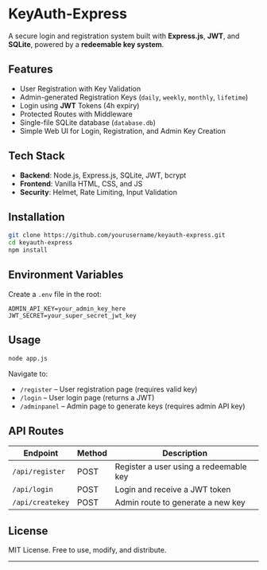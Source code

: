 # KeyAuth-Express

A secure login and registration system built with **Express.js**, **JWT**, and **SQLite**, powered by a **redeemable key system**.

## Features

* User Registration with Key Validation
* Admin-generated Registration Keys (`daily`, `weekly`, `monthly`, `lifetime`)
* Login using **JWT** Tokens (4h expiry)
* Protected Routes with Middleware
* Single-file SQLite database (`database.db`)
* Simple Web UI for Login, Registration, and Admin Key Creation

## Tech Stack

* **Backend**: Node.js, Express.js, SQLite, JWT, bcrypt
* **Frontend**: Vanilla HTML, CSS, and JS
* **Security**: Helmet, Rate Limiting, Input Validation

## Installation

```bash
git clone https://github.com/yourusername/keyauth-express.git
cd keyauth-express
npm install
```

## Environment Variables

Create a `.env` file in the root:

```
ADMIN_API_KEY=your_admin_key_here
JWT_SECRET=your_super_secret_jwt_key
```

## Usage

```bash
node app.js
```

Navigate to:

* `/register` – User registration page (requires valid key)
* `/login` – User login page (returns a JWT)
* `/adminpanel` – Admin page to generate keys (requires admin API key)

## API Routes

| Endpoint         | Method | Description                            |
| ---------------- | ------ | -------------------------------------- |
| `/api/register`  | POST   | Register a user using a redeemable key |
| `/api/login`     | POST   | Login and receive a JWT token          |
| `/api/createkey` | POST   | Admin route to generate a new key      |

## License

MIT License. Free to use, modify, and distribute.

---
